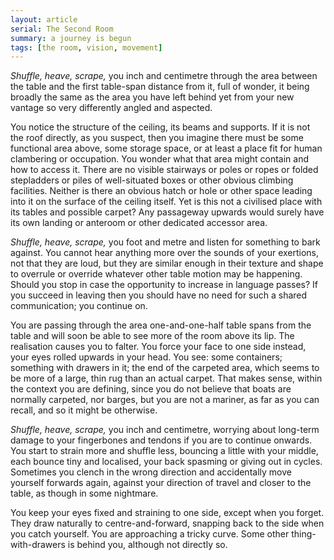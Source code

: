 ```yaml
---
layout: article
serial: The Second Room
summary: a journey is begun
tags: [the room, vision, movement]
---
```


_Shuffle, heave, scrape,_ you inch and centimetre through the area between the table and the first table-span distance from it, full of wonder, it being broadly the same as the area you have left behind yet from your new vantage so very differently angled and aspected.  

You notice the structure of the ceiling, its beams and supports.  If it is not the roof directly, as you suspect, then you imagine there must be some functional area above, some storage space, or at least a place fit for human clambering or occupation. You wonder what that area might contain and how to access it.  There are no visible stairways or poles or ropes or folded stepladders or piles of well-situated boxes or other obvious climbing facilities.  Neither is there an obvious hatch or hole or other space leading into it on the surface of the ceiling itself.  Yet is this not a civilised place with its tables and possible carpet?  Any passageway upwards would surely have its own landing or anteroom or other dedicated accessor area. 

_Shuffle, heave, scrape,_ you foot and metre and listen for something to bark against.  You cannot hear anything more over the sounds of your exertions, not that they are loud, but they are similar enough in their texture and shape to overrule or override whatever other table motion may be happening.  Should you stop in case the opportunity to increase in language passes?  If you succeed in leaving then you should have no need for such a shared communication; you continue on. 

You are passing through the area one-and-one-half table spans from the table and will soon be able to see more of the room above its lip.  The realisation causes you to falter.  You force your face to one side instead, your eyes rolled upwards in your head.  You see: some containers; something with drawers in it; the end of the carpeted area, which seems to be more of a large, thin rug than an actual carpet. That makes sense, within the context you are defining, since you do not believe that boats are normally carpeted, nor barges, but you are not a mariner, as far as you can recall, and so it might be otherwise.

_Shuffle, heave, scrape,_ you inch and centimetre, worrying about long-term damage to your fingerbones and tendons if you are to continue onwards.  You start to strain more and shuffle less, bouncing a little with your middle, each bounce tiny and localised, your back spasming or giving out in cycles. Sometimes you clench in the wrong direction and accidentally move yourself forwards again, against your direction of travel and closer to the table, as though in some nightmare. 

You keep your eyes fixed and straining to one side, except when you forget.  They draw naturally to centre-and-forward, snapping back to the side when you catch yourself.  You are approaching a tricky curve.  Some other thing-with-drawers is behind you, although not directly so.
